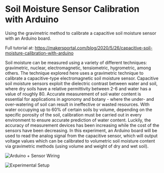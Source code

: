 # Soil Moisture Sensor Calibration with Arduino
Using the gravimetric method to calibrate a capacitive soil moisture sensor with an Arduino board.

Full tutorial at: https://makersportal.com/blog/2020/5/26/capacitive-soil-moisture-calibration-with-arduino

Soil moisture can be measured using a variety of different techniques: gravimetric, nuclear, electromagnetic, tensiometric, hygrometric, among others. The technique explored here uses a gravimetric technique to calibrate a capacitive-type electromagnetic soil moisture sensor. Capacitive soil moisture sensors exploit the dielectric contrast between water and soil, where dry soils have a relative permittivity between 2-6 and water has a value of roughly 80. Accurate measurement of soil water content is essential for applications in agronomy and botany - where the under- and over-watering of soil can result in ineffective or wasted resources. With water occupying up to 60% of certain soils by volume, depending on the specific porosity of the soil, calibration must be carried out in every environment to ensure accurate prediction of water content. Luckily, the accuracy of measurement devices has been increasing while the cost of the sensors have been decreasing. In this experiment, an Arduino board will be used to read the analog signal from the capacitive sensor, which will output voltage values which can be calibrated to volumetric soil moisture content via gravimetric methods (using volume and weight of dry and wet soil).

![Arduino + Sensor Wiring](https://images.squarespace-cdn.com/content/v1/59b037304c0dbfb092fbe894/1590622711213-VD9LBEVQMX3CFYBCR0GG/ke17ZwdGBToddI8pDm48kEoumxBTL0UGolEWVBoiqMV7gQa3H78H3Y0txjaiv_0fDoOvxcdMmMKkDsyUqMSsMWxHk725yiiHCCLfrh8O1z4YTzHvnKhyp6Da-NYroOW3ZGjoBKy3azqku80C789l0uN0nnuyYlMmBQSgz_9euuRumJ13WlPu-aG64ch8DNtSDGxITf5OzW_nhFmr2nsh1g/cap_soil_sensor_arduino_wiring.png?format=1500w)

![Experimental Setup](https://images.squarespace-cdn.com/content/v1/59b037304c0dbfb092fbe894/1592252939525-1GZU487KCGYN09XG61N5/ke17ZwdGBToddI8pDm48kLkXF2pIyv_F2eUT9F60jBl7gQa3H78H3Y0txjaiv_0fDoOvxcdMmMKkDsyUqMSsMWxHk725yiiHCCLfrh8O1z4YTzHvnKhyp6Da-NYroOW3ZGjoBKy3azqku80C789l0iyqMbMesKd95J-X4EagrgU9L3Sa3U8cogeb0tjXbfawd0urKshkc5MgdBeJmALQKw/capacitive_soil_moisture_experiment_setup.JPG?format=1500w)

